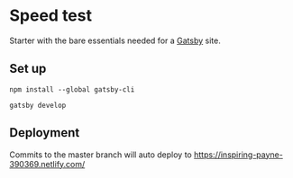 # Speed test

Starter with the bare essentials needed for a [Gatsby](https://www.gatsbyjs.org/) site.

## Set up

`npm install --global gatsby-cli`

`gatsby develop`

## Deployment

Commits to the master branch will auto deploy to https://inspiring-payne-390369.netlify.com/

